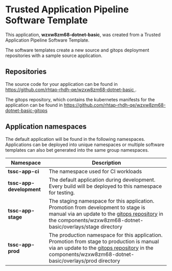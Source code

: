 # Trusted Application Pipeline Software Template

This application, **wzxw8zm68-dotnet-basic**, was created from a Trusted Application Pipeline Software Template.

The software templates create a new source and gitops deployment repositories with a sample source application. 

## Repositories

The source code for your application can be found in [https://github.com/rhtap-rhdh-qe/wzxw8zm68-dotnet-basic ](https://github.com/rhtap-rhdh-qe/wzxw8zm68-dotnet-basic ).
 
The gitops repository, which contains the kubernetes manifests for the application can be found in 
[https://github.com/rhtap-rhdh-qe/wzxw8zm68-dotnet-basic-gitops ](https://github.com/rhtap-rhdh-qe/wzxw8zm68-dotnet-basic-gitops ) 

## Application namespaces 

The default application will be found in the following namespaces. Applications can be deployed into unique namespaces or multiple software templates can also bet generated into the same group namespaces.  

|  Namespace   |  Description   |  
| -------- | -------- |
| **tssc-app-ci** | The namespace used for CI workloads |
| **tssc-app-development** | The default application during development. Every build will be deployed to this namespace for testing. |
| **tssc-app-stage** | The staging namespace for this application. Promotion from development to stage is manual via an update to the [gitops repository](https://github.com/rhtap-rhdh-qe/wzxw8zm68-dotnet-basic-gitops ) in the components/wzxw8zm68-dotnet-basic/overlays/stage directory |
| **tssc-app-prod** | The production namespace for this application. Promotion from stage to production is manual via an update to the [gitops repository](https://github.com/rhtap-rhdh-qe/wzxw8zm68-dotnet-basic-gitops ) in the components/wzxw8zm68-dotnet-basic/overlays/prod directory |